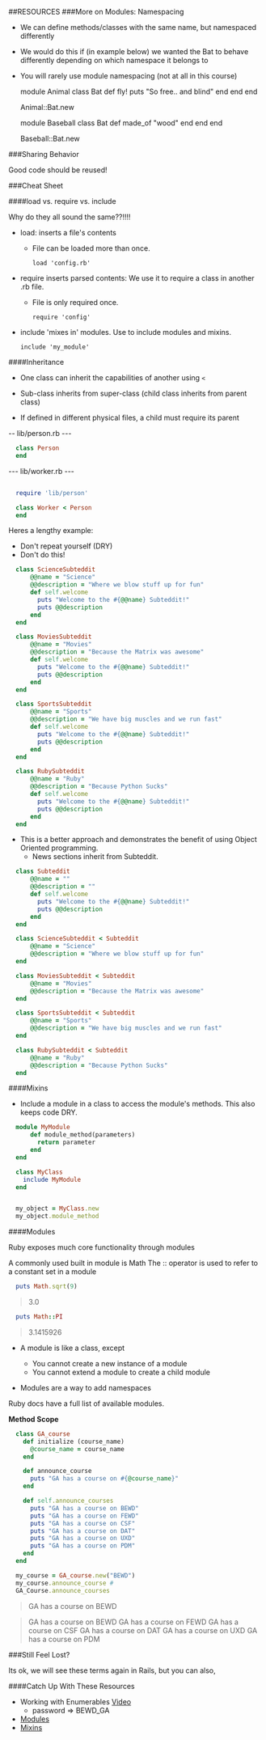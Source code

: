 ##RESOURCES
###More on Modules: Namespacing

* We can define methods/classes with the same name, but namespaced differently
* We would do this if (in example below) we wanted the Bat to behave differently depending on which namespace it belongs to
* You will rarely use module namespacing (not at all in this course)

  module Animal
    class Bat
      def fly!
        puts "So free.. and blind"
      end
    end
  end

  Animal::Bat.new

  module Baseball
    class Bat
      def made_of
        "wood"
      end
    end
  end

  Baseball::Bat.new

###Sharing Behavior

Good code should be reused!

###Cheat Sheet

####load vs. require vs. include

Why do they all sound the same??!!!!

* load: inserts a file's contents
  * File can be loaded more than once.

    ```load 'config.rb'```

* require inserts parsed contents: We use it to require a class in another .rb file.
  * File is only required once.

    ```require 'config'```

* include 'mixes in' modules. Use to include modules and mixins.

    ```include 'my_module'```

####Inheritance
* One class can inherit the capabilities of another using ```<```
* Sub-class inherits from super-class
(child class inherits from parent class)

* If defined in different physical files, a child must require its parent

-- lib/person.rb ---

```ruby
  class Person
  end

```

--- lib/worker.rb ---

```ruby

  require 'lib/person'

  class Worker < Person
  end
```

Heres a lengthy example:

* Don't repeat yourself (DRY)
* Don't do this!

```ruby
  class ScienceSubteddit
      @@name = "Science"
      @@description = "Where we blow stuff up for fun"
      def self.welcome
        puts "Welcome to the #{@@name} Subteddit!"
        puts @@description
      end
  end

  class MoviesSubteddit
      @@name = "Movies"
      @@description = "Because the Matrix was awesome"
      def self.welcome
        puts "Welcome to the #{@@name} Subteddit!"
        puts @@description
      end
  end

  class SportsSubteddit
      @@name = "Sports"
      @@description = "We have big muscles and we run fast"
      def self.welcome
        puts "Welcome to the #{@@name} Subteddit!"
        puts @@description
      end
  end

  class RubySubteddit
      @@name = "Ruby"
      @@description = "Because Python Sucks"
      def self.welcome
        puts "Welcome to the #{@@name} Subteddit!"
        puts @@description
      end
  end
```


* This is a better approach and demonstrates the benefit of using Object Oriented programming.
  * News sections inherit from Subteddit.


```ruby
  class Subteddit
      @@name = ""
      @@description = ""
      def self.welcome
        puts "Welcome to the #{@@name} Subteddit!"
        puts @@description
      end
  end

  class ScienceSubteddit < Subteddit
      @@name = "Science"
      @@description = "Where we blow stuff up for fun"
  end

  class MoviesSubteddit < Subteddit
      @@name = "Movies"
      @@description = "Because the Matrix was awesome"
  end

  class SportsSubteddit < Subteddit
      @@name = "Sports"
      @@description = "We have big muscles and we run fast"
  end

  class RubySubteddit < Subteddit
      @@name = "Ruby"
      @@description = "Because Python Sucks"
  end
```

####Mixins

* Include a module in a class to access the module's methods. This also keeps code DRY.

```ruby
  module MyModule
      def module_method(parameters)
        return parameter
      end
  end
```

```ruby
  class MyClass
    include MyModule
  end


  my_object = MyClass.new
  my_object.module_method
```

####Modules

Ruby exposes much core functionality through modules

A commonly used built in module is Math
The :: operator is used to refer to a constant set in a module

```ruby
  puts Math.sqrt(9)
```

>3.0


```ruby
  puts Math::PI
```
>3.1415926


* A module is like a class, except
  * You cannot create a new instance of a module
  * You cannot extend a module to create a child module


* Modules are a way to add namespaces

Ruby docs have a full list of available modules.


__Method Scope__

```ruby
  class GA_course
    def initialize (course_name)
      @course_name = course_name
    end

    def announce_course
      puts "GA has a course on #{@course_name}"
    end

    def self.announce_courses
      puts "GA has a course on BEWD"
      puts "GA has a course on FEWD"
      puts "GA has a course on CSF"
      puts "GA has a course on DAT"
      puts "GA has a course on UXD"
      puts "GA has a course on PDM"
    end
  end

  my_course = GA_course.new("BEWD")
  my_course.announce_course #
  GA_Course.announce_courses
```

>GA has a course on BEWD

>GA has a course on BEWD
>GA has a course on FEWD
>GA has a course on CSF
>GA has a course on DAT
>GA has a course on UXD
>GA has a course on PDM


###Still Feel Lost?

Its ok, we will see these terms again in Rails, but you can also,

####Catch Up With These Resources

* Working with Enumerables [Video](http://vimeo.com/gatv/review/67752032/67e8f877bb)
  * password => BEWD_GA
* [Modules](http://marakana.com/bookshelf/ruby_tutorial/modules.html
)
* [Mixins](http://samwho.co.uk/blog/2011/09/12/ruby-mixins/)

